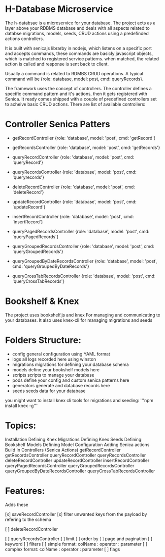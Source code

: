H-Database Microservice
=======================

The h-databsae is a microservice for your database. The project acts as a layer above your RDBMS database and deals with all aspects related to databse migrations, models, seeds, CRUD actions using a predefinded actions controllers.

It is built with senicajs librarby in nodejs, which listens on a specific port and accepts commands, these commands are basicly javascript objects, which is matched to registered service patterns. when matched, the related action is called and response is sent back to client.

Usually a command is related to RDMBS CRUD operations.
A typical command will be {role: database, model: post, cmd: queryRecords}.

The framework uses the concept of controllers. The controller defines a specific command pattern and it's actions, then it gets registered with Senica.
It ready comes shipped with a couple of predefined controllers set to acheive basic CRUD actions.
There are list of available controllers:


Controller                              Senica Patters
========================================================
- getRecordController                   {role: 'database', model: 'post', cmd: 'getRecord'}
- getRecordsController                  {role: 'database', model: 'post', cmd: 'getRecords'}

- queryRecordController                 {role: 'database', model: 'post', cmd: 'queryRecord'}
- queryRecordsController                {role: 'database', model: 'post', cmd: 'queryrecords'}

- deleteRecordController                {role: 'database', model: 'post', cmd: 'deleteRecord'}
- updateRecordController                {role: 'database', model: 'post', cmd: 'updateRecord'}
- insertRecordController                {role: 'database', model: 'post', cmd: 'insertRecord'}

- queryPagedRecordsController           {role: 'database', model: 'post', cmd: 'queryPagedRecords'}
- queryGroupedRecordsController         {role: 'database', model: 'post', cmd: 'queryGroupedRecords'}
- queryGroupedByDateRecordsController   {role: 'database', model: 'post', cmd: 'queryGroupedByDateRecords'}
- queryCrossTabRecordsController        {role: 'database', model: 'post', cmd: 'queryCrossTabRecords'}


Bookshelf & Knex
================
The project uses bookshelf.js and knex For managing and communicating to your databases.
It also uses knex-cli for managing migrations and seeds


Folders Structure:
==================
- config        general configuration using YAML format
- logs          all logs recorded here using winston
- migrations    migrations for defining your database schema 
- models        define your bookshelf models here
- scripts       scripts to manage your database
- pods          define your config and custom senica patterns here
- generators    generate and database records here
- seeds         seeds data for your database



you might want to install knex cli tools for migrations and seeding:
'''npm install knex -g'''

Topics:
=======
Installation
Defining Knex Migrations
Defining Knex Seeds
Defining Bookshelf Models
Defining Model Configuration
Adding Senica actions
Build In Controllers (Senica Actions)
    getRecordController
    getRecordsController
    queryRecordController
    queryRecordsController
    deleteRecordController
    updateRecordController
    insertRecordController
    queryPagedRecordsController
    queryGroupedRecordsController
    queryGroupedByDateRecordsController
    queryCrossTabRecordsController


Features:
=========
Adds these

[x] saveRecordController
  [x] filter unwanted keys from the payload by refering to the schema

[ ] deleteRecordController

[ ] queryRecordsController
  [ ] limit
  [ ] order by
  [ ] page and pagination
  [ ] keyword
  [ ] filters
    [ ] simple format: colName : operator : parameter
    [ ] complex format: colName : operator : parameter
  [ ] flags
